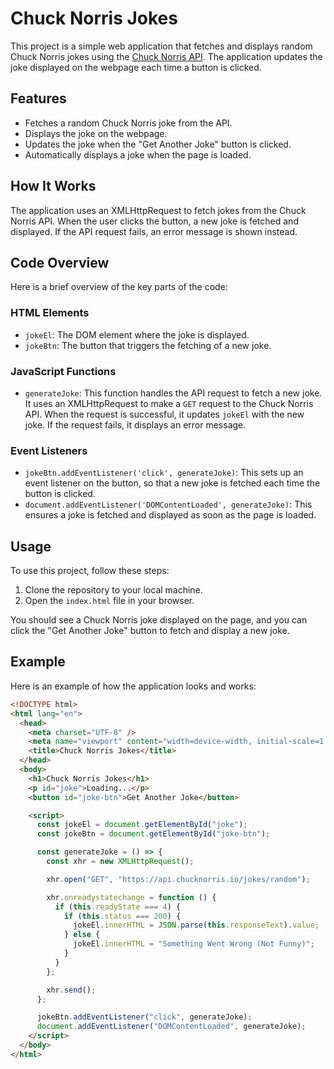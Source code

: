 # Chuck Norris Jokes

This project is a simple web application that fetches and displays random Chuck Norris jokes using the [Chuck Norris API](https://api.chucknorris.io/). The application updates the joke displayed on the webpage each time a button is clicked.

## Features

- Fetches a random Chuck Norris joke from the API.
- Displays the joke on the webpage.
- Updates the joke when the "Get Another Joke" button is clicked.
- Automatically displays a joke when the page is loaded.

## How It Works

The application uses an XMLHttpRequest to fetch jokes from the Chuck Norris API. When the user clicks the button, a new joke is fetched and displayed. If the API request fails, an error message is shown instead.

## Code Overview

Here is a brief overview of the key parts of the code:

### HTML Elements

- `jokeEl`: The DOM element where the joke is displayed.
- `jokeBtn`: The button that triggers the fetching of a new joke.

### JavaScript Functions

- `generateJoke`: This function handles the API request to fetch a new joke. It uses an XMLHttpRequest to make a `GET` request to the Chuck Norris API. When the request is successful, it updates `jokeEl` with the new joke. If the request fails, it displays an error message.

### Event Listeners

- `jokeBtn.addEventListener('click', generateJoke)`: This sets up an event listener on the button, so that a new joke is fetched each time the button is clicked.
- `document.addEventListener('DOMContentLoaded', generateJoke)`: This ensures a joke is fetched and displayed as soon as the page is loaded.

## Usage

To use this project, follow these steps:

1. Clone the repository to your local machine.
2. Open the `index.html` file in your browser.

You should see a Chuck Norris joke displayed on the page, and you can click the "Get Another Joke" button to fetch and display a new joke.

## Example

Here is an example of how the application looks and works:

```html
<!DOCTYPE html>
<html lang="en">
  <head>
    <meta charset="UTF-8" />
    <meta name="viewport" content="width=device-width, initial-scale=1.0" />
    <title>Chuck Norris Jokes</title>
  </head>
  <body>
    <h1>Chuck Norris Jokes</h1>
    <p id="joke">Loading...</p>
    <button id="joke-btn">Get Another Joke</button>

    <script>
      const jokeEl = document.getElementById("joke");
      const jokeBtn = document.getElementById("joke-btn");

      const generateJoke = () => {
        const xhr = new XMLHttpRequest();

        xhr.open("GET", "https://api.chucknorris.io/jokes/random");

        xhr.onreadystatechange = function () {
          if (this.readyState === 4) {
            if (this.status === 200) {
              jokeEl.innerHTML = JSON.parse(this.responseText).value;
            } else {
              jokeEl.innerHTML = "Something Went Wrong (Not Funny)";
            }
          }
        };

        xhr.send();
      };

      jokeBtn.addEventListener("click", generateJoke);
      document.addEventListener("DOMContentLoaded", generateJoke);
    </script>
  </body>
</html>
```
